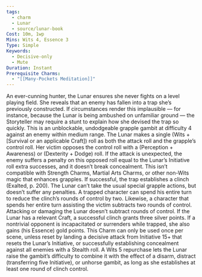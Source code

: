```yaml
---
tags:
  - charm
  - Lunar
  - source/lunar-book
Cost: 10m, 1wp
Mins: Wits 4, Essence 3
Type: Simple
Keywords:
  - Decisive-only
  - Mute
Duration: Instant
Prerequisite Charms:
  - "[[Many-Pockets Meditation]]"
---
```

An ever-cunning hunter, the Lunar ensures she never fights on a level playing field. She reveals that an enemy has fallen into a trap she’s previously constructed. If circumstances render this implausible — for instance, because the Lunar is being ambushed on unfamiliar ground — the Storyteller may require a stunt to explain how she devised the trap so quickly. This is an unblockable, undodgeable grapple gambit at difficulty 4 against an enemy within medium range. The Lunar makes a single (Wits + [Survival or an applicable Craft]) roll as both the attack roll and the grapple’s control roll. Her victim opposes the control roll with a (Perception + Awareness) or (Dexterity + Dodge) roll. If the attack is unexpected, the enemy suffers a penalty on this opposed roll equal to the Lunar’s Initiative roll extra successes, and it doesn’t break concealment. This isn’t compatible with Strength Charms, Martial Arts Charms, or other non-Wits magic that enhances grapples. If successful, the trap establishes a clinch (Exalted, p. 200). The Lunar can’t take the usual special grapple actions, but doesn’t suffer any penalties. A trapped character can spend his entire turn to reduce the clinch’s rounds of control by two. Likewise, a character that spends her entire turn assisting the victim subtracts two rounds of control. Attacking or damaging the Lunar doesn’t subtract rounds of control. If the Lunar has a relevant Craft, a successful clinch grants three silver points. If a nontrivial opponent is incapacitated or surrenders while trapped, she also gains (his Essence) gold points. This Charm can only be used once per scene, unless reset by landing a decisive attack from Initiative 15+ that resets the Lunar’s Initiative, or successfully establishing concealment against all enemies with a Stealth roll. A Wits 5 repurchase lets the Lunar raise the gambit’s difficulty to combine it with the effect of a disarm, distract (transferring five Initiative), or unhorse gambit, as long as she establishes at least one round of clinch control.